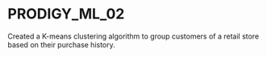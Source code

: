 # PRODIGY_ML_02
Created a K-means clustering algorithm to group customers of a retail store based on their purchase history.
